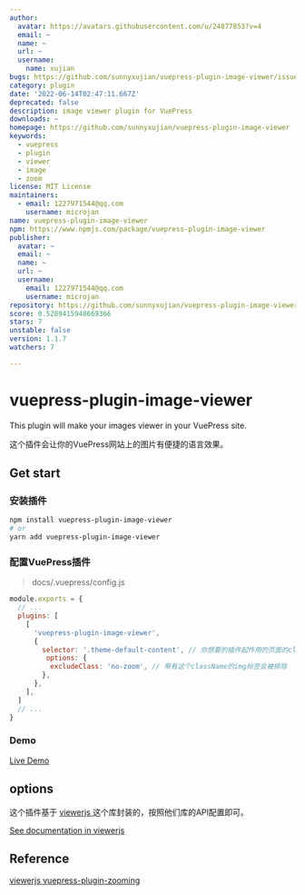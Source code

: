 ```yaml
---
author:
  avatar: https://avatars.githubusercontent.com/u/24877853?v=4
  email: ~
  name: ~
  url: ~
  username:
    name: xujian
bugs: https://github.com/sunnyxujian/vuepress-plugin-image-viewer/issues
category: plugin
date: '2022-06-14T02:47:11.667Z'
deprecated: false
description: image viewer plugin for VuePress
downloads: ~
homepage: https://github.com/sunnyxujian/vuepress-plugin-image-viewer
keywords:
  - vuepress
  - plugin
  - viewer
  - image
  - zoom
license: MIT License
maintainers:
  - email: 1227971544@qq.com
    username: microjan
name: vuepress-plugin-image-viewer
npm: https://www.npmjs.com/package/vuepress-plugin-image-viewer
publisher:
  avatar: ~
  email: ~
  name: ~
  url: ~
  username:
    email: 1227971544@qq.com
    username: microjan
repository: https://github.com/sunnyxujian/vuepress-plugin-image-viewer
score: 0.5289415948669366
stars: 7
unstable: false
version: 1.1.7
watchers: 7

---
```


# vuepress-plugin-image-viewer

This plugin will make your images viewer in your VuePress site.  

这个插件会让你的VuePress网站上的图片有便捷的语言效果。

## Get start
### 安装插件
```sh
npm install vuepress-plugin-image-viewer
# or
yarn add vuepress-plugin-image-viewer
```
### 配置VuePress插件
> docs/.vuepress/config.js
```js
module.exports = {
  // ...
  plugins: [
    [
      'vuepress-plugin-image-viewer',
      {
        selector: '.theme-default-content', // 你想要的插件起作用的页面的class或id
         options: {
          excludeClass: 'no-zoom', // 带有这个className的img标签会被排除
        },
      },
    ],
  ]
  // ...
}
```
### Demo
[ Live Demo ](http://xujian.site/vuepress-plugin-image-viewer/)


## options
这个插件基于 [ viewerjs ](https://github.com/fengyuanchen/viewerjs) 这个库封装的，按照他们库的API配置即可。  

[See documentation in viewerjs](https://github.com/fengyuanchen/viewerjs#options)

## Reference

[ viewerjs ](https://github.com/fengyuanchen/viewerjs)
[ vuepress-plugin-zooming ](https://github.com/vuepress/vuepress-community/tree/main/packages/vuepress-plugin-zooming)

